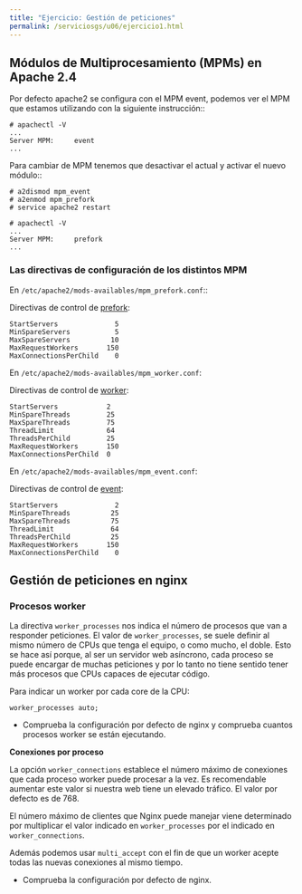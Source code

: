 ```yaml
---
title: "Ejercicio: Gestión de peticiones"
permalink: /serviciosgs/u06/ejercicio1.html
--- 
```


## Módulos de Multiprocesamiento (MPMs) en Apache 2.4


Por defecto apache2 se configura con el MPM event, podemos ver el MPM que estamos utilizando con la siguiente instrucción::

	# apachectl -V
	...
	Server MPM:     event
	...

Para cambiar de MPM tenemos que desactivar el actual y activar el nuevo módulo::

	# a2dismod mpm_event
	# a2enmod mpm_prefork
	# service apache2 restart

	# apachectl -V
	...
	Server MPM:     prefork
	...

### Las directivas de configuración de los distintos MPM

En ``/etc/apache2/mods-availables/mpm_prefork.conf``::

Directivas de control de [prefork](https://httpd.apache.org/docs/2.4/mod/prefork.html>):

    StartServers              5
    MinSpareServers           5
    MaxSpareServers          10
    MaxRequestWorkers       150
    MaxConnectionsPerChild    0


En ``/etc/apache2/mods-availables/mpm_worker.conf``:

Directivas de control de [worker](https://httpd.apache.org/docs/2.4/mod/worker.html>):

    StartServers            2
    MinSpareThreads         25
    MaxSpareThreads         75
    ThreadLimit             64
    ThreadsPerChild         25
    MaxRequestWorkers       150
    MaxConnectionsPerChild  0

En ``/etc/apache2/mods-availables/mpm_event.conf``:

Directivas de control de [event](https://httpd.apache.org/docs/2.4/mod/event.html>):

    StartServers              2
    MinSpareThreads          25
    MaxSpareThreads          75
    ThreadLimit              64
    ThreadsPerChild          25
    MaxRequestWorkers       150
    MaxConnectionsPerChild    0

## Gestión de peticiones en nginx

### Procesos worker

La directiva `worker_processes` nos indica el número de procesos que van a responder peticiones. 
El valor de `worker_processes`, se suele definir al mismo número de CPUs que tenga el equipo, o como mucho, el doble. Esto se hace así porque, al ser un servidor web asíncrono, cada proceso se puede encargar de muchas peticiones y por lo tanto no tiene sentido tener más procesos que CPUs capaces de ejecutar código.

Para indicar un worker por cada core de la CPU:

    worker_processes auto;

* Comprueba la configuración por defecto de nginx y comprueba cuantos procesos worker se están ejecutando.

**Conexiones por proceso**

La opción `worker_connections` establece el número máximo de conexiones que cada proceso worker puede procesar a la vez. Es recomendable aumentar este valor si nuestra web tiene un elevado tráfico. El valor por defecto es de 768.

El número máximo de clientes que Nginx puede manejar viene determinado por multiplicar el valor indicado en `worker_processes` por el indicado en `worker_connections`.

Además podemos usar `multi_accept` con el fin de que un worker acepte todas las nuevas conexiones al mismo tiempo.

* Comprueba la configuración por defecto de nginx.